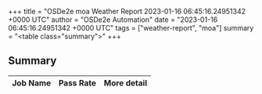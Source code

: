 +++
title = "OSDe2e moa Weather Report 2023-01-16 06:45:16.24951342 +0000 UTC"
author = "OSDe2e Automation"
date = "2023-01-16 06:45:16.24951342 +0000 UTC"
tags = ["weather-report", "moa"]
summary = "<table class=\"summary\"></table>"
+++
## Summary

| Job Name | Pass Rate | More detail |
|----------|-----------|-------------|




